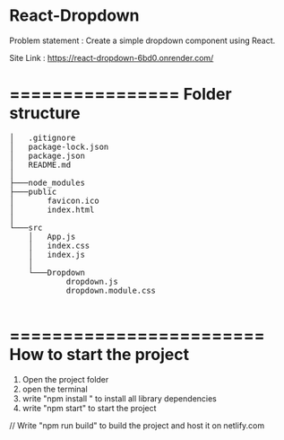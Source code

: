 # React-Dropdown
Problem statement : Create a simple dropdown component using React.

Site Link : https://react-dropdown-6bd0.onrender.com/


================
Folder structure 
================
<pre>
│   .gitignore
│   package-lock.json
│   package.json
│   README.md
│
├───node_modules
├───public
│       favicon.ico
│       index.html
│
└───src
    │   App.js
    │   index.css
    │   index.js
    │
    └───Dropdown
            dropdown.js
            dropdown.module.css

</pre>            


========================
How to start the project
========================

01. Open the project folder 
02. open the terminal
03. write "npm install " to install all library dependencies
04. write "npm start" to start the project

// Write "npm run build" to build the project and host it on netlify.com



